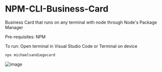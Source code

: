 # NPM-CLI-Business-Card
Business Card that runs on any terminal with node through Node's Package Manager

Pre-requisites: NPM

To run:
Open terminal in Visual Studio Code or Terminal on device
```bash
npx michaelsandiegocard
```
![image](https://user-images.githubusercontent.com/101541633/182257886-7ccc71dd-97c3-4b7c-bff5-8e6189ebf22e.png)
